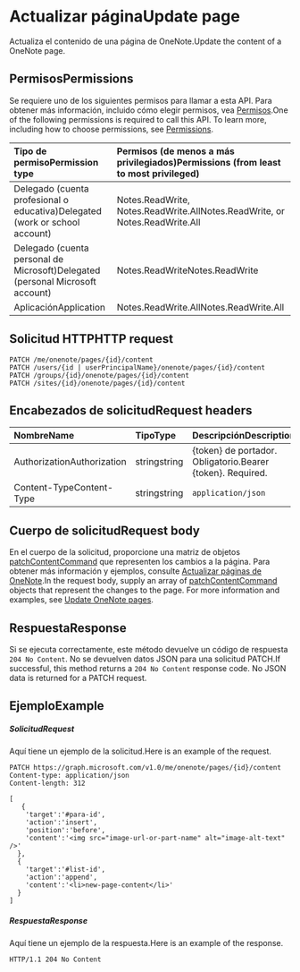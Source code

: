 # <a name="update-page"></a><span data-ttu-id="e5920-101">Actualizar página</span><span class="sxs-lookup"><span data-stu-id="e5920-101">Update page</span></span>

<span data-ttu-id="e5920-102">Actualiza el contenido de una página de OneNote.</span><span class="sxs-lookup"><span data-stu-id="e5920-102">Update the content of a OneNote page.</span></span>
## <a name="permissions"></a><span data-ttu-id="e5920-103">Permisos</span><span class="sxs-lookup"><span data-stu-id="e5920-103">Permissions</span></span>
<span data-ttu-id="e5920-p101">Se requiere uno de los siguientes permisos para llamar a esta API. Para obtener más información, incluido cómo elegir permisos, vea [Permisos](../../../concepts/permissions_reference.md).</span><span class="sxs-lookup"><span data-stu-id="e5920-p101">One of the following permissions is required to call this API. To learn more, including how to choose permissions, see [Permissions](../../../concepts/permissions_reference.md).</span></span>

|<span data-ttu-id="e5920-106">Tipo de permiso</span><span class="sxs-lookup"><span data-stu-id="e5920-106">Permission type</span></span>      | <span data-ttu-id="e5920-107">Permisos (de menos a más privilegiados)</span><span class="sxs-lookup"><span data-stu-id="e5920-107">Permissions (from least to most privileged)</span></span>              |
|:--------------------|:---------------------------------------------------------|
|<span data-ttu-id="e5920-108">Delegado (cuenta profesional o educativa)</span><span class="sxs-lookup"><span data-stu-id="e5920-108">Delegated (work or school account)</span></span> | <span data-ttu-id="e5920-109">Notes.ReadWrite, Notes.ReadWrite.All</span><span class="sxs-lookup"><span data-stu-id="e5920-109">Notes.ReadWrite, or Notes.ReadWrite.All</span></span>    |
|<span data-ttu-id="e5920-110">Delegado (cuenta personal de Microsoft)</span><span class="sxs-lookup"><span data-stu-id="e5920-110">Delegated (personal Microsoft account)</span></span> | <span data-ttu-id="e5920-111">Notes.ReadWrite</span><span class="sxs-lookup"><span data-stu-id="e5920-111">Notes.ReadWrite</span></span>    |
|<span data-ttu-id="e5920-112">Aplicación</span><span class="sxs-lookup"><span data-stu-id="e5920-112">Application</span></span> | <span data-ttu-id="e5920-113">Notes.ReadWrite.All</span><span class="sxs-lookup"><span data-stu-id="e5920-113">Notes.ReadWrite.All</span></span> |

## <a name="http-request"></a><span data-ttu-id="e5920-114">Solicitud HTTP</span><span class="sxs-lookup"><span data-stu-id="e5920-114">HTTP request</span></span>
<!-- { "blockType": "ignored" } -->
```http
PATCH /me/onenote/pages/{id}/content
PATCH /users/{id | userPrincipalName}/onenote/pages/{id}/content
PATCH /groups/{id}/onenote/pages/{id}/content
PATCH /sites/{id}/onenote/pages/{id}/content
```
## <a name="request-headers"></a><span data-ttu-id="e5920-115">Encabezados de solicitud</span><span class="sxs-lookup"><span data-stu-id="e5920-115">Request headers</span></span>
| <span data-ttu-id="e5920-116">Nombre</span><span class="sxs-lookup"><span data-stu-id="e5920-116">Name</span></span>       | <span data-ttu-id="e5920-117">Tipo</span><span class="sxs-lookup"><span data-stu-id="e5920-117">Type</span></span> | <span data-ttu-id="e5920-118">Descripción</span><span class="sxs-lookup"><span data-stu-id="e5920-118">Description</span></span>|
|:-----------|:------|:----------|
| <span data-ttu-id="e5920-119">Authorization</span><span class="sxs-lookup"><span data-stu-id="e5920-119">Authorization</span></span>  | <span data-ttu-id="e5920-120">string</span><span class="sxs-lookup"><span data-stu-id="e5920-120">string</span></span>  | <span data-ttu-id="e5920-p102">{token} de portador. Obligatorio.</span><span class="sxs-lookup"><span data-stu-id="e5920-p102">Bearer {token}. Required.</span></span> |
| <span data-ttu-id="e5920-123">Content-Type</span><span class="sxs-lookup"><span data-stu-id="e5920-123">Content-Type</span></span> | <span data-ttu-id="e5920-124">string</span><span class="sxs-lookup"><span data-stu-id="e5920-124">string</span></span> | `application/json` |

## <a name="request-body"></a><span data-ttu-id="e5920-125">Cuerpo de solicitud</span><span class="sxs-lookup"><span data-stu-id="e5920-125">Request body</span></span>
<span data-ttu-id="e5920-p103">En el cuerpo de la solicitud, proporcione una matriz de objetos [patchContentCommand](../resources/patchcontentcommand.md) que representen los cambios a la página. Para obtener más información y ejemplos, consulte <a href="https://msdn.microsoft.com/office/office365/howto/onenote-update-page">Actualizar páginas de OneNote</a>.</span><span class="sxs-lookup"><span data-stu-id="e5920-p103">In the request body, supply an array of [patchContentCommand](../resources/patchcontentcommand.md) objects that represent the changes to the page. For more information and examples, see <a href="https://msdn.microsoft.com/office/office365/howto/onenote-update-page">Update OneNote pages</a>.</span></span>

## <a name="response"></a><span data-ttu-id="e5920-128">Respuesta</span><span class="sxs-lookup"><span data-stu-id="e5920-128">Response</span></span>

<span data-ttu-id="e5920-p104">Si se ejecuta correctamente, este método devuelve un código de respuesta `204 No Content`.  No se devuelven datos JSON para una solicitud PATCH.</span><span class="sxs-lookup"><span data-stu-id="e5920-p104">If successful, this method returns a `204 No Content` response code.  No JSON data is returned for a PATCH request.</span></span>
## <a name="example"></a><span data-ttu-id="e5920-131">Ejemplo</span><span class="sxs-lookup"><span data-stu-id="e5920-131">Example</span></span>
##### <a name="request"></a><span data-ttu-id="e5920-132">Solicitud</span><span class="sxs-lookup"><span data-stu-id="e5920-132">Request</span></span>
<span data-ttu-id="e5920-133">Aquí tiene un ejemplo de la solicitud.</span><span class="sxs-lookup"><span data-stu-id="e5920-133">Here is an example of the request.</span></span>
<!-- {
  "blockType": "request",
  "name": "update_page"
}-->
```http
PATCH https://graph.microsoft.com/v1.0/me/onenote/pages/{id}/content
Content-type: application/json
Content-length: 312

[
   {
    'target':'#para-id',
    'action':'insert',
    'position':'before',
    'content':'<img src="image-url-or-part-name" alt="image-alt-text" />'
  }, 
  {
    'target':'#list-id',
    'action':'append',
    'content':'<li>new-page-content</li>'
  }
]
```
##### <a name="response"></a><span data-ttu-id="e5920-134">Respuesta</span><span class="sxs-lookup"><span data-stu-id="e5920-134">Response</span></span>
<span data-ttu-id="e5920-135">Aquí tiene un ejemplo de la respuesta.</span><span class="sxs-lookup"><span data-stu-id="e5920-135">Here is an example of the response.</span></span> 
<!-- {
  "blockType": "response",
  "truncated": true,
  "@odata.type": "microsoft.graph.onenotePage"
} -->
```http
HTTP/1.1 204 No Content
```

<!-- uuid: 8fcb5dbc-d5aa-4681-8e31-b001d5168d79
2015-10-25 14:57:30 UTC -->
<!-- {
  "type": "#page.annotation",
  "description": "Update page",
  "keywords": "",
  "section": "documentation",
  "tocPath": ""
}-->
